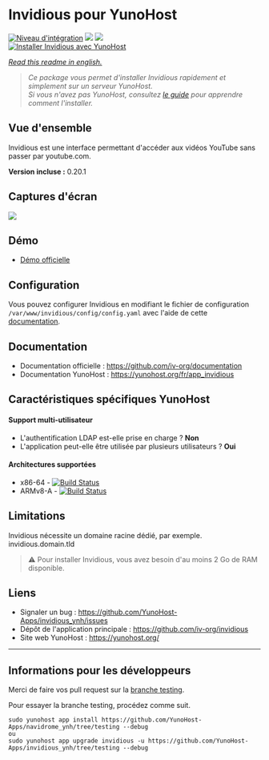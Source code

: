# Invidious pour YunoHost

[![Niveau d'intégration](https://dash.yunohost.org/integration/invidious.svg)](https://dash.yunohost.org/appci/app/invidious) ![](https://ci-apps.yunohost.org/ci/badges/invidious.status.svg) ![](https://ci-apps.yunohost.org/ci/badges/invidious.maintain.svg)  
[![Installer Invidious avec YunoHost](https://install-app.yunohost.org/install-with-yunohost.svg)](https://install-app.yunohost.org/?app=invidious)

*[Read this readme in english.](./README.md)* 

> *Ce package vous permet d'installer Invidious rapidement et simplement sur un serveur YunoHost.  
Si vous n'avez pas YunoHost, consultez [le guide](https://yunohost.org/install) pour apprendre comment l'installer.*

## Vue d'ensemble
Invidious est une interface permettant d'accéder aux vidéos YouTube sans passer par youtube.com.

**Version incluse :** 0.20.1

## Captures d'écran

![](sources/screenshot.png)

## Démo

* [Démo officielle](https://invidious.site/)

## Configuration

Vous pouvez configurer Invidious en modifiant le fichier de configuration `/var/www/invidious/config/config.yaml` avec l'aide de cette [documentation](https://github.com/iv-org/documentation/blob/master/Configuration.md).

## Documentation

 * Documentation officielle : https://github.com/iv-org/documentation
 * Documentation YunoHost : https://yunohost.org/fr/app_invidious

## Caractéristiques spécifiques YunoHost

#### Support multi-utilisateur

* L'authentification LDAP est-elle prise en charge ? **Non**
* L'application peut-elle être utilisée par plusieurs utilisateurs ? **Oui**

#### Architectures supportées

* x86-64 - [![Build Status](https://ci-apps.yunohost.org/ci/logs/invidious.svg)](https://ci-apps.yunohost.org/ci/apps/invidious/)
* ARMv8-A - [![Build Status](https://ci-apps-arm.yunohost.org/ci/logs/invidious.svg)](https://ci-apps-arm.yunohost.org/ci/apps/invidious/)

## Limitations

Invidious nécessite un domaine racine dédié, par exemple. invidious.domain.tld  
> :warning: Pour installer Invidious, vous avez besoin d'au moins 2 Go de RAM disponible.

## Liens

 * Signaler un bug : https://github.com/YunoHost-Apps/invidious_ynh/issues
 * Dépôt de l'application principale : https://github.com/iv-org/invidious
 * Site web YunoHost : https://yunohost.org/

---

## Informations pour les développeurs

Merci de faire vos pull request sur la [branche testing](https://github.com/YunoHost-Apps/invidious_ynh/tree/testing).

Pour essayer la branche testing, procédez comme suit.
```
sudo yunohost app install https://github.com/YunoHost-Apps/navidrome_ynh/tree/testing --debug
ou
sudo yunohost app upgrade invidious -u https://github.com/YunoHost-Apps/invidious_ynh/tree/testing --debug
```
